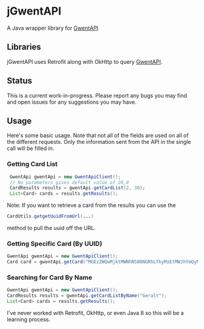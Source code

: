 # jGwentAPI
A Java wrapper library for [GwentAPI](https://gwentapi.com/)

## Libraries
jGwentAPI uses Retrofit along with OkHttp to query [GwentAPI](https://gwentapi.com/).

 ## Status
 This is a current work-in-progress.  Please report any bugs you may find and open issues for any suggestions you may have.

 ## Usage
 Here's some basic usage.  Note that not all of the fields are used on all of the different requests.  Only the information sent from the API in the single call will be filled in.
 ### Getting Card List
```java
 GwentApi gwentApi = new GwentApiClient();
 // No parameters gives default value of 20,0
 CardResults results = gwentApi.getCardList(2, 30);
 List<Card> cards = results.getResults();
```

Note: If you want to retrieve a card from the results you can use the
```java
CardUtils.getgetUuidFromUrl(...)
```

method to pull the uuid off the URL.

### Getting Specific Card (By UUID)
```java
GwentApi gwentApi = new GwentApiClient();
Card card = gwentApi.getCard("MGEzZWQwMjktMWNhNS00NGRhLTkyMzEtMWJhYmQyNWM2ZjI2");
```

### Searching for Card By Name
```java
GwentApi gwentApi = new GwentApiClient();
CardResults results = gwentApi.getCardListByName("Geralt");
List<Card> cards = results.getResults();
```


I've never worked with Retrofit, OkHttp, or even Java 8 so this will be a learning process.